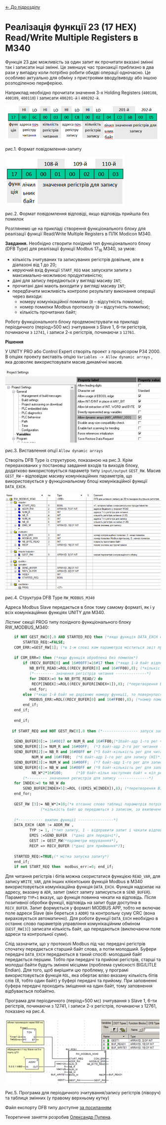 [<- До підрозділу](README.md)

# Реалізація функції 23 (17 HEX) Read/Write Multiple Registers в M340

Функція 23 дає можливість за один запит як прочитати вказані змінні так і записати інші змінні. Це зменшує час транзакції приблизно в два рази у випадку коли потрібно робити обидві операції одночасно. Це особливо актуально для обміну з пристроями вводу/виводу або іншою розподіленою периферією.  

Наприклад необхідно прочитати значення 3-х Holding Registers (`400108`, `400109`, `400110`) і записати `400201-й` і `400202-й`. 

![image-20240902170419079](media/image-20240902170419079.png)

рис.1. Формат повідомлення-запиту

![image-20240902170432324](media/image-20240902170432324.png)

рис.2. Формат повідомлення відповіді, якщо відповідь прийшла без помилок

Розглянемо це на прикладі створення функціонального блоку для реалізації функції Read/Write Multiple Registers в ПЛК Modicon M340. 

**Завдання.** Необхідно створити похідний тип функціонального блоку (DFB Type) для реалізації функції Modbus $17_{16}$ М340, за умов:

- кількість зчитуваних та записуваних регістрів довільне, але в діапазоні від 1 до 20;
- керуючий вхід функції `START_REQ` має запускати запити з максимально-можливою продуктивністю;
- дані для запису передаються у вигляді масиву `INT`;
- прочитані дані мають виходити у вигляді масиву `INT`;
- передбачити можливість контролю результату виконання операції через виходи: 
  - номеру комунікаційної помилки (`0` – відсутність помилки); 
  - номер помилки Modbus протоколу (`0` – відсутність помилки); 
  - кількість прочитаних байт;

Роботу функціонального блоку продемонструвати на прикладі періодичного (період=500 мс) зчитування з Slave 1, 6-ти регістрів, починаючи з `12741`, і записи 2-х регістрів, починаючи з `12761`.

**Рішення**

У UNITY PRO або Control Expert створіть проект з процесором P34 2000. В опціях проекту виставіть опцію `Variables -> Allow dynamic arrays` , яка дозволяє використовувати масив динамічні масив. 

![image-20250103202420297](media/image-20250103202420297.png)

рис.3. Виставлення опції  `Allow dynamic arrays`

Створіть DFB Type із структурою, показаною на рис.3. Крім перерахованих у постановці завдання входів та виходів блоку, додатково використовується параметр типу `input/output` `GEST_RW`. Масив `GEST_RW` – відповідає масиву комунікаційних параметрів, що використовується у функціональному блоці комунікаційної функції `DATA_EXCH`.

![image-20250103202954399](media/image-20250103202954399.png)

рис.4. Структура DFB Type `RW_MODBUS_M340`

Адреса Modbus Slave передається в блок тому самому форматі, як і у всіх комунікаційних функціях UNITY для M340.

Лістинг секції PROG типу похідного функціонального блоку RW_MODBUS_M340:

```pascal
    if NOT GEST_RW[0].0 AND STARTED_REQ then (*якщо функція DATA_EXCH оброблена*)
    	STARTED_REQ:=FALSE;
	COM_ERR:=GEST_RW[1]; (*в 1-м слові ком параметрів міститься звіт про обробку функції*)
	
	if COM_ERR=0 then (*якщо функція оброблена без помилок*)
		if (RECV_BUFER[0] and 16#00FF)=16#17 then (*якщо 1-й байт відповіді дорівнює номеру ф-ції*) 
		   NB_BYTE_READ:=ROL((RECV_BUFER[0] and 16#FF00),8); (*кількість прочитаних байт в 2-му байті*) 
		   (*--------- значення регістрів читання --------------*)
		   for INDEX:=0 to NB_BYTE_READ/2 do 
		   	RECP[INDEX]:=ROL((RECV_BUFER[INDEX+1]),8); (*перетворення BIG/LITTLE ENDIAN *)	
		   end_for; 
		else (*якщо 1-й байт не дорівнює номеру функції, то повернулася помилка*)
		   MODBUS_ERR:=ROL((RECV_BUFER[0] and 16#FF00),8); (*номер помилки у 2-му байті відповіді*)
		end_if;  
	end_if;

    end_if;

   if START_REQ and NOT GEST_RW[0].0 then (*---------------- запуск запиту--------------*)
	
	SEND_BUFER[0]:= 16#0017 or NUM_R and 16#FF00;(*1байт-адр 1-го рег читання (HI);2 байт-функція*)
	SEND_BUFER[1]:= NUM_R and 16#00FF;  (*3 байт-адр 2-го рег читання (LO), 4 байт-кількість (HI) завжди = 0*)
	SEND_BUFER[2]:= NB_R and 16#00FF or (*5 байт-кількість рег для читання (LO)*)
			NUM_W and 16#FF00;  (*6 байт-адр 1-го рег для запису (HI)*)
	SEND_BUFER[3]:= NUM_W and 16#00FF;  (*7 байт-адр 1-го рег для запису (LO), 8 байт-кількість (HI) завжди=0*)
	SEND_BUFER[4]:= NB_W and 16#00FF or (*9 байт-кількість рег для запису (LO)*)
			NB_W*2*16#100; 	    (*10 байт-кільк наступних байт = кіл_регістрів*2 => в старш байт*)
        (*--------- значенння регистрів для запису --------------*) 
	for INDEX:=0 to NB_W do
		SEND_BUFER[INDEX+5]:=ROL ((EMIS_W[INDEX]),8); (*перетворення BIG/LITTLE ENDIAN *)
	end_for;   
	
	GEST_RW [3]:= NB_W*2+10;(*в отсаннє слово таблиці параметрів потрібно записати*)
				(*кількість байт що передаються з записом, за вкилюченням адреси Slave*)   
	
	(*----------- вкилик функції ----------------*)
	DATA_EXCH (ADR := ADDR_RW ,
           TYP := 1, (*тип запиту, 1 - відправити запит і чекати відповіді*) 
           EMIS :=SEND_BUFER  (*дані для передачі*),
           GEST := GEST_RW(*параметри керуванняя*),
           RECP => RECV_BUFER (*дані для приймання*));
        
	STARTED_REQ:=TRUE;(* мітка запуска запиту*)
    end_if;
    if not START_REQ then  modbus_err:=0; end_if;
```

Для читання регістрів і бітів можна скористатися функцією `READ_VAR`, для запису `WRITE_VAR`, для інших клієнтських функцій Modbus в М340 використовується комунікаційна функція `DATA_EXCH`. Функція надсилає на адресу, вказану в `ADR`, запит (зміст запиту записується в `SEND_BUFER`). Параметр `TYP=1` вказує, що функція повинна чекати на відповідь. Після позитивної обробки функції, відповідь на запит буде доступна в `RECV_BUFER`. Запит формується у форматі MODBUS APP, тобто не включає поле адреси Slave (він береться з `ADDR`) та контрольну суму CRC (вона вираховується автоматично). Для роботи функції `DATA_EXCH` необхідно в останнє слово параметрів управління комунікаційним обміном (`GEST_RW[3]`) записати кількість байт, що передаються (виключаючи поле адреси та контрольної суми).

Слід зазначити, що у протоколі Modbus під час передачі регістрів спочатку передається старший байт слова, а потім молодший. Буфери передачі `DATA_EXCH` передаються в такий спосіб: молодший байт передається першим. Тобто при передачі та прийомі регістрів, старші та молодші байти будуть змінені місцями (проблема сумісності BIG/LITLE Endian). Для того, щоб вирішити цю проблему, у програмі використовується функція `ROL`, яка обертає вліво вказану кількість бітів слів (8, тобто один байт) у буфері передачі та прийому. При заповненні буфера передачі проходить зміщення на один байт, тому заповнення відбувається побайтно.

Програма для періодичного (період=500 мс) зчитування з Slave 1, 6-ти регістрів, починаючи з 12741, і записи 2-х регістрів, починаючи з 12761, показано на рис.4.

![image-20250103204046873](media/image-20250103204046873.png)

Рис.5. Програма для періодичного зчитування/запису регістрів (ліворуч) та таблиця змінних (у правому верхньому кутку)

Файл експорту DFB типу доступне [за посиланням](rw_modbus_m340_u.xdb)

Теоретичне заняття розробив [Олександр Пупена](https://github.com/pupenasan). 